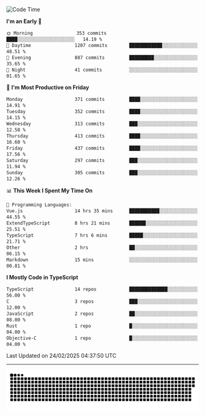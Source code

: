 <!--
<picture>
  <source
    srcset="https://github-readme-stats.vercel.app/api?username=kevinxft&show_icons=true&theme=dark"
    media="(prefers-color-scheme: dark)"
  />
  <source
    srcset="https://github-readme-stats.vercel.app/api?username=kevinxft&show_icons=true"
    media="(prefers-color-scheme: light), (prefers-color-scheme: no-preference)"
  />
  <img src="https://github-readme-stats.vercel.app/api?username=kevinxft&show_icons=true" />
</picture>
-->

<!--START_SECTION:waka-->
![Code Time](http://img.shields.io/badge/Code%20Time-3%2C135%20hrs%2031%20mins-blue)

**I'm an Early 🐤** 

```text
🌞 Morning                353 commits         ████░░░░░░░░░░░░░░░░░░░░░   14.19 % 
🌆 Daytime                1207 commits        ████████████░░░░░░░░░░░░░   48.51 % 
🌃 Evening                887 commits         █████████░░░░░░░░░░░░░░░░   35.65 % 
🌙 Night                  41 commits          ░░░░░░░░░░░░░░░░░░░░░░░░░   01.65 % 
```
📅 **I'm Most Productive on Friday** 

```text
Monday                   371 commits         ████░░░░░░░░░░░░░░░░░░░░░   14.91 % 
Tuesday                  352 commits         ████░░░░░░░░░░░░░░░░░░░░░   14.15 % 
Wednesday                313 commits         ███░░░░░░░░░░░░░░░░░░░░░░   12.58 % 
Thursday                 413 commits         ████░░░░░░░░░░░░░░░░░░░░░   16.60 % 
Friday                   437 commits         ████░░░░░░░░░░░░░░░░░░░░░   17.56 % 
Saturday                 297 commits         ███░░░░░░░░░░░░░░░░░░░░░░   11.94 % 
Sunday                   305 commits         ███░░░░░░░░░░░░░░░░░░░░░░   12.26 % 
```


📊 **This Week I Spent My Time On** 

```text
💬 Programming Languages: 
Vue.js                   14 hrs 35 mins      ███████████░░░░░░░░░░░░░░   44.55 % 
ExtendTypeScript         8 hrs 21 mins       ██████░░░░░░░░░░░░░░░░░░░   25.51 % 
TypeScript               7 hrs 6 mins        █████░░░░░░░░░░░░░░░░░░░░   21.71 % 
Other                    2 hrs               ██░░░░░░░░░░░░░░░░░░░░░░░   06.15 % 
Markdown                 15 mins             ░░░░░░░░░░░░░░░░░░░░░░░░░   00.81 % 
```

**I Mostly Code in TypeScript** 

```text
TypeScript               14 repos            ██████████████░░░░░░░░░░░   56.00 % 
C                        3 repos             ███░░░░░░░░░░░░░░░░░░░░░░   12.00 % 
JavaScript               2 repos             ██░░░░░░░░░░░░░░░░░░░░░░░   08.00 % 
Rust                     1 repo              █░░░░░░░░░░░░░░░░░░░░░░░░   04.00 % 
Objective-C              1 repo              █░░░░░░░░░░░░░░░░░░░░░░░░   04.00 % 
```




 Last Updated on 24/02/2025 04:37:50 UTC
<!--END_SECTION:waka-->

---

<picture>
  <source media="(prefers-color-scheme: dark)" srcset="https://raw.githubusercontent.com/kevinxft/kevinxft/output/github-contribution-grid-snake-dark.svg">
  <source media="(prefers-color-scheme: light)" srcset="https://raw.githubusercontent.com/kevinxft/kevinxft/output/github-contribution-grid-snake.svg">
  <img alt="github contribution grid snake animation" src="https://raw.githubusercontent.com/kevinxft/kevinxft/output/github-contribution-grid-snake.svg">
</picture>